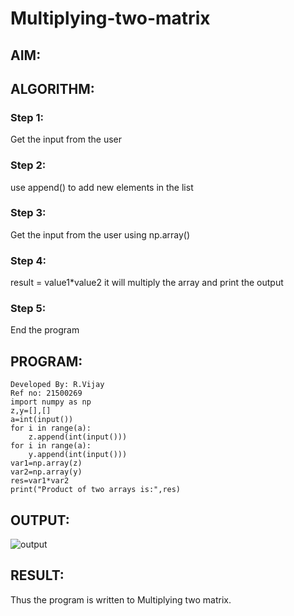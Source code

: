# Multiplying-two-matrix

## AIM:

## ALGORITHM:
### Step 1:
Get the input from the user

### Step 2:
use append() to add new elements in the list

### Step 3:
Get the input from the user using np.array()

### Step 4:
result = value1*value2 it will multiply the array and print the output

### Step 5:
End the program

## PROGRAM: 
~~~
Developed By: R.Vijay
Ref no: 21500269
import numpy as np
z,y=[],[]
a=int(input())
for i in range(a):
    z.append(int(input()))
for i in range(a):
    y.append(int(input()))
var1=np.array(z)
var2=np.array(y)
res=var1*var2
print("Product of two arrays is:",res)
~~~

## OUTPUT:
![output]()

## RESULT:
Thus the program is written to Multiplying two matrix.

